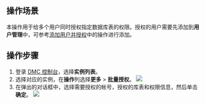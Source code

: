 ## 操作场景
本操作用于给多个用户同时授权指定数据库表的权限。授权的用户需要先添加到**用户管理**中，可参考[添加用户并授权]()中的操作进行添加。

## 操作步骤
1. 登录 [DMC 控制台](https://dms.cloud.tencent.com/v3/cooperations/#/)，选择**实例列表**。
2. 选择对应的实例，在**操作**列选择**更多** > **批量授权**。
   ![](https://qcloudimg.tencent-cloud.cn/raw/66ddd5fa411eccf14b495fb722985017.png)
3. 在弹出的对话框中，选择需要授权的帐号，授权的库表和权限信息，然后单击**确定**。
    ![](https://qcloudimg.tencent-cloud.cn/raw/2e65fd0edb7d71cbc5edbe5f5029abe1.png)
    
